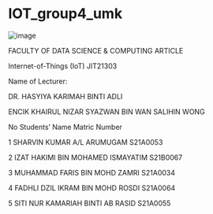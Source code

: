 # IOT_group4_umk

![image](https://github.com/SharvinKumarArumugam/IOT_group4_umk/assets/93881528/438d7762-345a-47be-9dab-1607b19d4d6b)

FACULTY OF DATA SCIENCE & COMPUTING
ARTICLE

Internet-of-Things (IoT) JIT21303

Name of Lecturer: 

DR. HASYIYA KARIMAH BINTI ADLI

ENCIK KHAIRUL NIZAR SYAZWAN BIN WAN SALIHIN WONG

No	Students’ Name	Matric Number

1	SHARVIN KUMAR A/L ARUMUGAM	S21A0053

2	IZAT HAKIMI BIN MOHAMED ISMAYATIM	S21B0067

3	MUHAMMAD FARIS BIN MOHD ZAMRI	S21A0034

4	FADHLI DZIL IKRAM BIN MOHD ROSDI	S21A0064

5	SITI NUR KAMARIAH BINTI AB RASID	S21A0055
